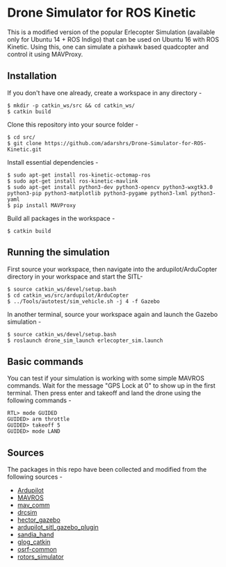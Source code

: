 # Drone Simulator for ROS Kinetic

This is a modified version of the popular Erlecopter Simulation (available only for Ubuntu 14 + ROS Indigo) that can be used on Ubuntu 16 with ROS Kinetic. Using this, one can simulate a pixhawk based quadcopter and control it using MAVProxy.

## Installation

If you don't have one already, create a workspace in any directory -

~~~
$ mkdir -p catkin_ws/src && cd catkin_ws/   
$ catkin build
~~~

Clone this repository into your source folder -

~~~
$ cd src/   
$ git clone https://github.com/adarshrs/Drone-Simulator-for-ROS-Kinetic.git
~~~

Install essential dependencies -

~~~
$ sudo apt-get install ros-kinetic-octomap-ros    
$ sudo apt-get install ros-kinetic-mavlink
$ sudo apt-get install python3-dev python3-opencv python3-wxgtk3.0 python3-pip python3-matplotlib python3-pygame python3-lxml python3-yaml
$ pip install MAVProxy
~~~

Build all packages in the workspace -

~~~
$ catkin build
~~~

## Running the simulation

First source your workspace, then navigate into the ardupilot/ArduCopter directory in your workspace and start the SITL- 

~~~
$ source catkin_ws/devel/setup.bash   
$ cd catkin_ws/src/ardupilot/ArduCopter   
$ ../Tools/autotest/sim_vehicle.sh -j 4 -f Gazebo
~~~

In another terminal, source your workspace again and launch the Gazebo simulation - 

~~~
$ source catkin_ws/devel/setup.bash   
$ roslaunch drone_sim_launch erlecopter_sim.launch
~~~

## Basic commands

You can test if your simulation is working with some simple MAVROS commands. Wait for the message "GPS Lock at 0" to show up in the first terminal. Then press enter and takeoff and land the drone using the following commands -

~~~
RTL> mode GUIDED    
GUIDED> arm throttle    
GUIDED> takeoff 5   
GUIDED> mode LAND
~~~

## Sources

The packages in this repo have been collected and modified from the following sources -

* [Ardupilot](https://github.com/ArduPilot/ardupilot)
* [MAVROS](https://github.com/mavlink/mavros/tree/indigo-devel)
* [mav_comm](https://github.com/ethz-asl/mav_comm)
* [drcsim](https://github.com/Hurisa/drcsim)
* [hector_gazebo](https://github.com/tu-darmstadt-ros-pkg/hector_gazebo/tree/indigo-devel)
* [ardupilot_sitl_gazebo_plugin](https://github.com/Hurisa/ardupilot_sitl_gazebo_plugin)
* [sandia_hand](https://github.com/Hurisa/sandia_hand)
* [glog_catkin](https://github.com/ethz-asl/glog_catkin)
* [osrf-common](https://bitbucket.org/osrf/osrf-common/src/default/)
* [rotors_simulator](https://github.com/ethz-asl/rotors_simulator)
